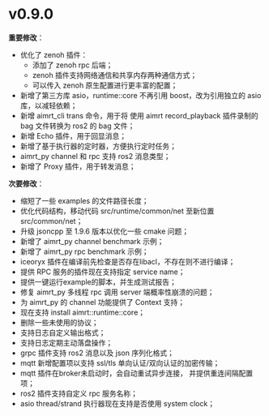 # v0.9.0


**重要修改**：
- 优化了 zenoh 插件：
  - 添加了 zenoh rpc 后端；
  - zenoh 插件支持网络通信和共享内存两种通信方式；
  - 可以传入 zenoh 原生配置进行更丰富的配置；
- 新增了第三方库 asio，runtime::core 不再引用 boost，改为引用独立的 asio 库，以减轻依赖；
- 新增 aimrt_cli trans 命令，用于将 使用 aimrt record_playback 插件录制的 bag 文件转换为 ros2 的 bag 文件；
- 新增 Echo 插件，用于回显消息；
- 新增了基于执行器的定时器，方便执行定时任务；
- aimrt_py channel 和 rpc 支持 ros2 消息类型；
- 新增了 Proxy 插件，用于转发消息；

**次要修改**：
- 缩短了一些 examples 的文件路径长度；
- 优化代码结构，移动代码 src/runtime/common/net 至新位置 src/common/net；
- 升级 jsoncpp 至 1.9.6 版本以优化一些 cmake 问题；
- 新增了 aimrt_py channel benchmark 示例；
- 新增了 aimrt_py rpc benchmark 示例；
- iceoryx 插件在编译前先检查是否存在libacl，不存在则不进行编译；
- 提供 RPC 服务的插件现在支持指定 service name；
- 提供一键运行example的脚本，并生成测试报告；
- 修复 aimrt_py 多线程 rpc 调用 server 端概率性崩溃的问题；
- 为 aimrt_py 的 channel 功能提供了 Context 支持；
- 现在支持 install aimrt::runtime::core；
- 删除一些未使用的协议；
- 支持日志自定义输出格式；
- 支持日志定期主动落盘操作；
- grpc 插件支持 ros2 消息以及 json 序列化格式；
- mqtt 新增配置项以支持 ssl/tls 单向认证/双向认证的加密传输；
- mqtt 插件在broker未启动时，会自动重试异步连接， 并提供重连间隔配置项；
- ros2 插件支持自定义 rpc 服务名称；
- asio thread/strand 执行器现在支持是否使用 system clock；
